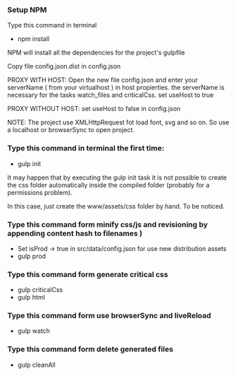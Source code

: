 ### Setup NPM
Type this command in terminal

* npm install

NPM will install all the dependencies for the project's gulpfile

Copy file config.json.dist in config.json

PROXY WITH HOST:
Open the new file config.json and enter your serverName ( from your virtualhost ) in host propierties.
the serverName is necessary for the tasks watch_files and criticalCss.
set useHost to true

PROXY WITHOUT HOST:
set useHost to false in config.json

NOTE:
The project use XMLHttpRequest fot load font, svg and so on.
So use a localhost or browserSync to open project.

### Type this command in terminal the first time:

* gulp init

It may happen that by executing the gulp init task it is not possible to create the css folder automatically inside the compiled folder (probably for a permissions problem).

In this case, just create the www/assets/css folder by hand.
To be noticed.

### Type this command form minify css/js and revisioning by appending content hash to filenames )

* Set isProd -> true in src/data/config.json for use new distribution assets
* gulp prod

### Type this command form generate critical css

* gulp criticalCss
* gulp html


### Type this command form use browserSync and liveReload

* gulp watch


### Type this command form delete generated files

* gulp cleanAll

